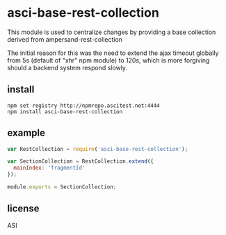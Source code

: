 # asci-base-rest-collection

This module is used to centralize changes by providing a base collection derived from ampersand-rest-collection

The initial reason for this was the need to extend the ajax timeout globally
from 5s (default of "xhr" npm module) to 120s, which is more forgiving should a backend system
respond slowly.

## install

```
npm set registry http://npmrepo.ascitest.net:4444
npm install asci-base-rest-collection
```

## example

```javascript
var RestCollection = require('asci-base-rest-collection');

var SectionCollection = RestCollection.extend({
  mainIndex: 'fragmentId'
});

module.exports = SectionCollection;
```

## license

ASI
